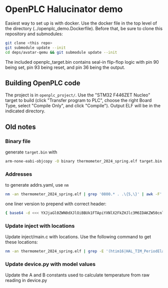 # OpenPLC Halucinator demo

Easiest way to set up is with docker. Use the docker file in the top level of the directory (../openplc_demo.Dockerfile). Before that, be sure to clone this repository and submodules:
```sh
git clone <this repo>
git submodule update --init
cd deps/avatar-qemu && git submodule update --init
```

The included openplc_target.bin contains seal-in flip-flop logic with pin 90 being set, pin 93 being reset, and pin 36 being the output.

## Building OpenPLC code

The project is in `openplc_project/`. Use the "STM32 F446ZET Nucleo" target to build (click "Transfer program to PLC", choose the right Board Type, select "Compile Only", and click "Compile"). Output ELF will be in the indicated directory.

## Old notes

### Binary file

generate `target.bin` with
```sh
arm-none-eabi-objcopy -O binary thermometer_2024_spring.elf target.bin
```

### Addresses

to generate addrs.yaml, use `nm`
```sh
nm -an thermometer_2024_spring.elf | grep '0800.* . .\{5,\}' | awk -F' ' '{print "  0x" $1 ": " $3}' >> addrs.yaml
```

one liner version to prepend with correct header:
```sh
{ base64 -d <<< YXJjaGl0ZWN0dXJlOiBBUk1FTApiYXNlX2FkZHJlc3M6IDAKZW50cnlfcG9pbnQ6IDAKc3ltYm9sczoK; nm -an thermometer_2024_spring.elf | grep '0800.* . .\{5,\}' | awk -F' ' '{print "  0x" $1 ": " $3}'; }  > addrs.yaml
```

### Update inject with locations

Update inject/main.c with locations. Use the following command to get these locations:
```sh
nm -an thermometer_2024_spring.elf | grep -E '(htim16|HAL_TIM_PeriodElapsedCallback)'
```

### Update device.py with model values

Update the A and B constants used to calculate temperature from raw reading in device.py
